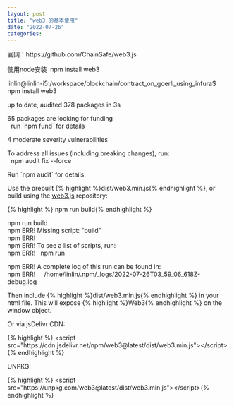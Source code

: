 ```yaml
---
layout: post
title: "web3 的基本使用"
date: "2022-07-26"
categories: 
---
```

<p>官网：https://github.com/ChainSafe/web3.js</p>

<p>使用node安装&nbsp; npm install web3</p>

<p>linlin@linlin-i5:/workspace/blockchain/contract_on_goerli_using_infura$ npm install web3</p>

<p>up to date, audited 378 packages in 3s</p>

<p>65 packages are looking for funding<br />
&nbsp; run `npm fund` for details</p>

<p>4 moderate severity vulnerabilities</p>

<p>To address all issues (including breaking changes), run:<br />
&nbsp; npm audit fix --force</p>

<p>Run `npm audit` for details.</p>

<p dir="auto">Use the prebuilt {% highlight %}dist/web3.min.js{% endhighlight %}, or build using the <a href="https://github.com/ethereum/web3.js">web3.js</a> repository:</p>

<div class="highlight highlight-source-shell notranslate position-relative overflow-auto">
{% highlight %}
npm run build{% endhighlight %}

<p>npm run build<br />
npm ERR! Missing script: &quot;build&quot;<br />
npm ERR!<br />
npm ERR! To see a list of scripts, run:<br />
npm ERR!&nbsp;&nbsp; npm run</p>

<p>npm ERR! A complete log of this run can be found in:<br />
npm ERR!&nbsp;&nbsp;&nbsp;&nbsp; /home/linlin/.npm/_logs/2022-07-26T03_59_06_618Z-debug.log</p>
</div>

<p dir="auto">Then include {% highlight %}dist/web3.min.js{% endhighlight %} in your html file. This will expose {% highlight %}Web3{% endhighlight %} on the window object.</p>

<p dir="auto">Or via jsDelivr CDN:</p>

<div class="highlight highlight-text-html-basic notranslate position-relative overflow-auto">
{% highlight %}
<span class="pl-kos">&lt;</span><span class="pl-ent">script</span> <span class="pl-c1">src</span>=&quot;<span class="pl-s">https://cdn.jsdelivr.net/npm/web3@latest/dist/web3.min.js</span>&quot;<span class="pl-kos">&gt;</span><span class="pl-kos">&lt;/</span><span class="pl-ent">script</span><span class="pl-kos">&gt;</span>{% endhighlight %}
</div>

<p dir="auto">UNPKG:</p>

<div class="highlight highlight-text-html-basic notranslate position-relative overflow-auto">
{% highlight %}
<span class="pl-kos">&lt;</span><span class="pl-ent">script</span> <span class="pl-c1">src</span>=&quot;<span class="pl-s">https://unpkg.com/web3@latest/dist/web3.min.js</span>&quot;<span class="pl-kos">&gt;</span><span class="pl-kos">&lt;/</span><span class="pl-ent">script</span><span class="pl-kos">&gt;</span>{% endhighlight %}
</div>

